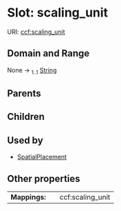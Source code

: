 
# Slot: scaling_unit




URI: [ccf:scaling_unit](http://purl.org/ccf/scaling_unit)


## Domain and Range

None &#8594;  <sub>1..1</sub> [String](types/String.md)

## Parents


## Children


## Used by

 * [SpatialPlacement](SpatialPlacement.md)

## Other properties

|  |  |  |
| --- | --- | --- |
| **Mappings:** | | ccf:scaling_unit |

